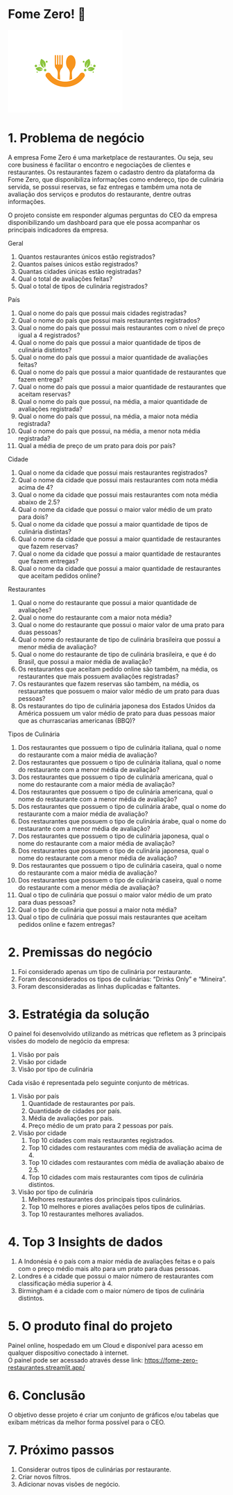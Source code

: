
# Fome Zero! :fork_and_knife:

<p align="left">
  <img src="img/fome_zero.png" title="Fome Zero!">
</p>

# 1. Problema de negócio
    
A empresa Fome Zero é uma marketplace de restaurantes. Ou seja, seu core business é facilitar o encontro e negociações de clientes e restaurantes. Os restaurantes fazem o cadastro dentro da plataforma da Fome Zero, que disponibiliza informações como endereço, tipo de culinária servida, se possui reservas, se faz entregas e também uma nota de avaliação dos serviços e produtos do restaurante, dentre outras informações. 
  
O projeto consiste em responder algumas perguntas do CEO da empresa disponibilizando um dashboard para que ele possa acompanhar os principais indicadores da empresa.
  
Geral
  
  1. Quantos restaurantes únicos estão registrados?
  2. Quantos países únicos estão registrados?
  3. Quantas cidades únicas estão registradas?
  4. Qual o total de avaliações feitas?
  5. Qual o total de tipos de culinária registrados?
  
País
  
  1. Qual o nome do país que possui mais cidades registradas?
  2. Qual o nome do país que possui mais restaurantes registrados?
  3. Qual o nome do país que possui mais restaurantes com o nível de preço igual a 4 registrados?
  4. Qual o nome do país que possui a maior quantidade de tipos de culinária distintos?
  5. Qual o nome do país que possui a maior quantidade de avaliações feitas?
  6. Qual o nome do país que possui a maior quantidade de restaurantes que fazem entrega?
  7. Qual o nome do país que possui a maior quantidade de restaurantes que aceitam reservas?
  8. Qual o nome do país que possui, na média, a maior quantidade de avaliações registrada?
  9. Qual o nome do país que possui, na média, a maior nota média registrada?
  10. Qual o nome do país que possui, na média, a menor nota média registrada?
  11. Qual a média de preço de um prato para dois por país?
  
Cidade
  
  1. Qual o nome da cidade que possui mais restaurantes registrados?
  2. Qual o nome da cidade que possui mais restaurantes com nota média acima de 4?
  3. Qual o nome da cidade que possui mais restaurantes com nota média abaixo de 2.5?
  4. Qual o nome da cidade que possui o maior valor médio de um prato para dois?
  5. Qual o nome da cidade que possui a maior quantidade de tipos de culinária distintas?
  6. Qual o nome da cidade que possui a maior quantidade de restaurantes que fazem reservas?
  7. Qual o nome da cidade que possui a maior quantidade de restaurantes que fazem entregas?
  8. Qual o nome da cidade que possui a maior quantidade de restaurantes que aceitam pedidos online?
  
Restaurantes
  
  1. Qual o nome do restaurante que possui a maior quantidade de avaliações?
  2. Qual o nome do restaurante com a maior nota média?
  3. Qual o nome do restaurante que possui o maior valor de uma prato para duas pessoas?
  4. Qual o nome do restaurante de tipo de culinária brasileira que possui a menor média de avaliação?
  5. Qual o nome do restaurante de tipo de culinária brasileira, e que é do Brasil, que possui a maior média de avaliação?
  6. Os restaurantes que aceitam pedido online são também, na média, os restaurantes que mais possuem avaliações registradas?
  7. Os restaurantes que fazem reservas são também, na média, os restaurantes que possuem o maior valor médio de um prato para duas pessoas?
  8. Os restaurantes do tipo de culinária japonesa dos Estados Unidos da América possuem um valor médio de prato para duas pessoas maior que as churrascarias americanas (BBQ)?
  
Tipos de Culinária
  
  1. Dos restaurantes que possuem o tipo de culinária italiana, qual o nome do restaurante com a maior média de avaliação?
  2. Dos restaurantes que possuem o tipo de culinária italiana, qual o nome do restaurante com a menor média de avaliação?
  3. Dos restaurantes que possuem o tipo de culinária americana, qual o nome do restaurante com a maior média de avaliação?
  4. Dos restaurantes que possuem o tipo de culinária americana, qual o nome do restaurante com a menor média de avaliação?
  5. Dos restaurantes que possuem o tipo de culinária árabe, qual o nome do restaurante com a maior média de avaliação?
  6. Dos restaurantes que possuem o tipo de culinária árabe, qual o nome do restaurante com a menor média de avaliação?
  7. Dos restaurantes que possuem o tipo de culinária japonesa, qual o nome do restaurante com a maior média de avaliação?
  8. Dos restaurantes que possuem o tipo de culinária japonesa, qual o nome do restaurante com a menor média de avaliação?
  9. Dos restaurantes que possuem o tipo de culinária caseira, qual o nome do restaurante com a maior média de avaliação?
  10. Dos restaurantes que possuem o tipo de culinária caseira, qual o nome do restaurante com a menor média de avaliação?
  11. Qual o tipo de culinária que possui o maior valor médio de um prato para duas pessoas?
  12. Qual o tipo de culinária que possui a maior nota média? 
  13. Qual o tipo de culinária que possui mais restaurantes que aceitam pedidos online e fazem entregas?
    
# 2. Premissas do negócio
  1. Foi considerado apenas um tipo de culinária por restaurante.
  2. Foram desconsiderados os tipos de culinárias: “Drinks Only” e “Mineira”.
  3. Foram desconsideradas as linhas duplicadas e faltantes.
    
# 3. Estratégia da solução
    
  O painel foi desenvolvido utilizando as métricas que refletem as 3 principais visões do modelo de negócio da empresa:
  
  1. Visão por país
  2. Visão por cidade
  3. Visão por tipo de culinária
  
  Cada visão é representada pelo seguinte conjunto de métricas.
  
  1. Visão por país
      1. Quantidade de restaurantes por país.
      2. Quantidade de cidades por país.
      3. Média de avaliações por país.
      4. Preço médio de um prato para 2 pessoas por país.
  2. Visão por cidade
      1. Top 10 cidades com mais restaurantes registrados.
      2. Top 10 cidades com restaurantes com média de avaliação acima de 4.
      3. Top 10 cidades com restaurantes com média de avaliação abaixo de 2.5.
      4. Top 10 cidades com mais restaurantes com tipos de culinária distintos.
  3. Visão por tipo de culinária
      1. Melhores restaurantes dos principais tipos culinários.
      2. Top 10 melhores e piores avaliações pelos tipos de culinárias.
      3. Top 10 restaurantes melhores avaliados.
        
# 4. Top 3 Insights de dados
  1. A Indonésia é o país com a maior média de avaliações feitas e o país com o preço médio mais alto para um prato para duas pessoas.
  2. Londres é a cidade que possui o maior número de restaurantes com classificação média superior à 4.
  3. Birmingham é a cidade com o maior número de tipos de culinária distintos.
    
# 5. O produto final do projeto    
  Painel online, hospedado em um Cloud e disponível para acesso em qualquer dispositivo conectado à internet.  
  O painel pode ser acessado através desse link: https://fome-zero-restaurantes.streamlit.app/
    
# 6. Conclusão    
  O objetivo desse projeto é criar um conjunto de gráficos e/ou tabelas que exibam métricas da melhor forma possível para o CEO.
    
# 7. Próximo passos
  1. Considerar outros tipos de culinárias por restaurante.
  2. Criar novos filtros.
  3. Adicionar novas visões de negócio.
